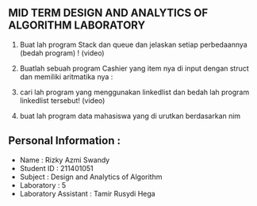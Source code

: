 ## MID TERM DESIGN AND ANALYTICS OF ALGORITHM LABORATORY

1. Buat lah program Stack dan queue dan jelaskan setiap perbedaannya (bedah program) ! (video)

2. Buatlah sebuah program Cashier yang item nya di input dengan struct dan memiliki aritmatika nya :

3. cari lah program yang menggunakan linkedlist dan bedah lah program linkedlist tersebut! (video)

4. buat lah program data mahasiswa yang di urutkan berdasarkan nim

## Personal Information :

- Name : Rizky Azmi Swandy
- Student ID : 211401051
- Subject : Design and Analytics of Algorithm
- Laboratory : 5
- Laboratory Assistant : Tamir Rusydi Hega
